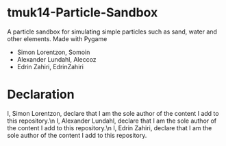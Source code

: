 # tmuk14-Particle-Sandbox
A particle sandbox for simulating simple particles such as sand, water and other elements. Made with Pygame

- Simon Lorentzon,    Somoin
- Alexander Lundahl,  Aleccoz
- Edrin Zahiri,       EdrinZahiri

# Declaration

I, Simon Lorentzon, declare that I am the sole author of the content I add to this repository.\n
I, Alexander Lundahl, declare that I am the sole author of the content I add to this repository.\n
I, Edrin Zahiri, declare that I am the sole author of the content I add to this repository.
